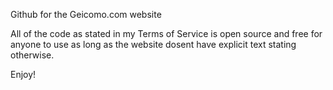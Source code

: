 Github for the Geicomo.com website

All of the code as stated in my Terms of Service is open source and free for anyone to use as long as the website dosent have explicit text stating otherwise.

Enjoy!
